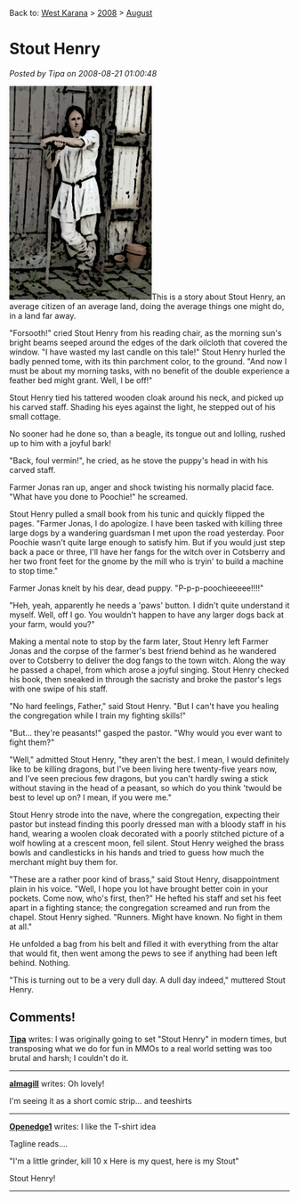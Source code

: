 Back to: [West Karana](/posts/westkarana.md) > [2008](/posts/2008/westkarana.md) > [August](./westkarana.md)
# Stout Henry

*Posted by Tipa on 2008-08-21 01:00:48*

![](../../../uploads/2008/08/stouthenry.jpg "stouthenry")This is a story about Stout Henry, an average citizen of an average land, doing the average things one might do, in a land far away.

"Forsooth!" cried Stout Henry from his reading chair, as the morning sun's bright beams seeped around the edges of the dark oilcloth that covered the window. "I have wasted my last candle on this tale!" Stout Henry hurled the badly penned tome, with its thin parchment color, to the ground. "And now I must be about my morning tasks, with no benefit of the double experience a feather bed might grant. Well, I be off!"

Stout Henry tied his tattered wooden cloak around his neck, and picked up his carved staff. Shading his eyes against the light, he stepped out of his small cottage.

No sooner had he done so, than a beagle, its tongue out and lolling, rushed up to him with a joyful bark!

"Back, foul vermin!", he cried, as he stove the puppy's head in with his carved staff.

Farmer Jonas ran up, anger and shock twisting his normally placid face. "What have you done to Poochie!" he screamed.

Stout Henry pulled a small book from his tunic and quickly flipped the pages. "Farmer Jonas, I do apologize. I have been tasked with killing three large dogs by a wandering guardsman I met upon the road yesterday. Poor Poochie wasn't quite large enough to satisfy him. But if you would just step back a pace or three, I'll have her fangs for the witch over in Cotsberry and her two front feet for the gnome by the mill who is tryin' to build a machine to stop time."

Farmer Jonas knelt by his dear, dead puppy. "P-p-p-poochieeeee!!!!"

"Heh, yeah, apparently he needs a 'paws' button. I didn't quite understand it myself. Well, off I go. You wouldn't happen to have any larger dogs back at your farm, would you?"

Making a mental note to stop by the farm later, Stout Henry left Farmer Jonas and the corpse of the farmer's best friend behind as he wandered over to Cotsberry to deliver the dog fangs to the town witch. Along the way he passed a chapel, from which arose a joyful singing. Stout Henry checked his book, then sneaked in through the sacristy and broke the pastor's legs with one swipe of his staff.

"No hard feelings, Father," said Stout Henry. "But I can't have you healing the congregation while I train my fighting skills!"

"But... they're peasants!" gasped the pastor. "Why would you ever want to fight them?"

"Well," admitted Stout Henry, "they aren't the best. I mean, I would definitely like to be killing dragons, but I've been living here twenty-five years now, and I've seen precious few dragons, but you can't hardly swing a stick without staving in the head of a peasant, so which do you think 'twould be best to level up on? I mean, if you were me."

Stout Henry strode into the nave, where the congregation, expecting their pastor but instead finding this poorly dressed man with a bloody staff in his hand, wearing a woolen cloak decorated with a poorly stitched picture of a wolf howling at a crescent moon, fell silent. Stout Henry weighed the brass bowls and candlesticks in his hands and tried to guess how much the merchant might buy them for.

"These are a rather poor kind of brass," said Stout Henry, disappointment plain in his voice. "Well, I hope you lot have brought better coin in your pockets. Come now, who's first, then?" He hefted his staff and set his feet apart in a fighting stance; the congregation screamed and run from the chapel. Stout Henry sighed. "Runners. Might have known. No fight in them at all."

He unfolded a bag from his belt and filled it with everything from the altar that would fit, then went among the pews to see if anything had been left behind. Nothing.

"This is turning out to be a very dull day. A dull day indeed," muttered Stout Henry.

## Comments!

**[Tipa](https://chasingdings.com)** writes: I was originally going to set "Stout Henry" in modern times, but transposing what we do for fun in MMOs to a real world setting was too brutal and harsh; I couldn't do it.

---

**[almagill](http://www.gudeman.co.uk)** writes: Oh lovely!

I'm seeing it as a short comic strip... 
and teeshirts

---

**[Openedge1](http://simple-n-complex.blogspot.com)** writes: I like the T-shirt idea

Tagline reads....

"I'm a little grinder, kill 10 x
 Here is my quest, here is my Stout"

Stout Henry!

---

